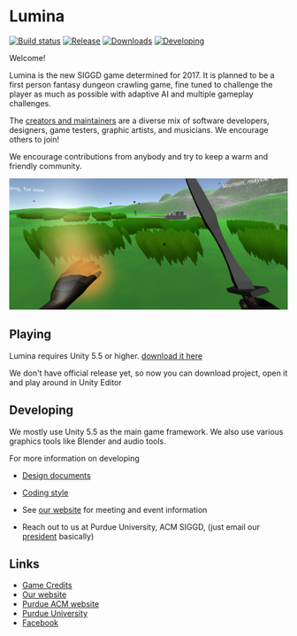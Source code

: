 # Lumina

[![Build status](https://img.shields.io/badge/Build-TBD-red.svg)](#)
[![Release](https://img.shields.io/badge/Release-TBD-red.svg)](#)
[![Downloads](https://img.shields.io/badge/Downloads-Upcoming-brightgreen.svg)](#)
[![Developing](https://img.shields.io/badge/Developing-On%20Progress-brightgreen.svg)](#)

Welcome!

Lumina is the new SIGGD game determined for 2017. It is planned to be a first person fantasy dungeon crawling game, fine tuned to challenge the player as much as possible with adaptive AI and multiple gameplay challenges. 

The [creators and maintainers](/docs/GameCredits.md) are a diverse mix of software developers, designers, game testers, graphic artists, and musicians. We encourage others to join!

We encourage contributions from anybody and try to keep a warm and friendly community. 

![Lumina](/docs/images/Lumina_BF_demo.png)

## Playing

Lumina requires Unity 5.5 or higher. [download it here](https://unity3d.com/)

We don't have official release yet, so now you can download project, open it and play around in Unity Editor

## Developing

We mostly use Unity 5.5 as the main game framework. We also use various graphics tools like Blender and audio tools.

For more information on developing

* [Design documents](https://docs.google.com/document/d/1uZ1wx6DN1mNjp1940bOb4Yfj8P1fLP-QaGBK5nrizCU/edit?usp=sharing)
* [Coding style](https://docs.google.com/document/d/1lrUctQYQ6IzjEq7XxkKkJU5hLu5B7-ToxoxFPRSfydQ/edit?usp=sharing)

* See [our website](http://purduesiggd.github.io/) for meeting and event information
* Reach out to us at Purdue University, ACM SIGGD, (just email our [president](siggd.purdue@gmail.com) basically)

## Links
* [Game Credits](/docs/GameCredits.md)
* [Our website](http://purduesiggd.github.io/)
* [Purdue ACM website](https://acm.cs.purdue.edu/)
* [Purdue University](http://www.purdue.edu/)
* [Facebook](https://www.facebook.com/PurdueSIGGD/)

